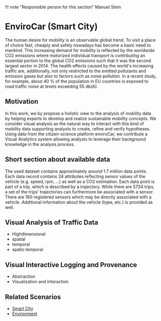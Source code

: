 !!! note "Responsible person for this section"
    Manuel Stein

# EnviroCar (Smart City)

The human desire for mobility is an observable global trend. To visit a place of choice fast, cheaply and safely nowadays has become a basic need to mankind. This increasing demand for mobility is reflected by the worldwide CO2 emissions where motorized individual transport is contributing an essential portion to the global CO2 emissions such that it was the second largest sector in 2014. The health effects caused by the world's increasing traffic are, additionally, not only restricted to the emitted pollutants and emission gases but also to factors such as noise pollution. In a recent study, for example, about 40 \% of the population in EU countries is exposed to road traffic noise at levels exceeding 55 db(A). 

## Motivation

In this work, we by propose a holistic view to the analysis of mobility data by helping experts to develop and realize sustainable mobility concepts. We consider visual analysis as the natural way to interact with this kind of mobility data supporting analysts to create, refine and verify hypotheses. Using data from the citizen-science platform enviroCar, we contribute a Visual Analytics system allowing analysts to leverage their background knowledge in the analysis process.

## Short section about available data

The used dataset contains approximately around 1.7 million data points. Each data record contains 24 attributes reflecting sensor values of the vehicle (e.g. speed, rpm, ...) as well as a CO2 estimation. Each data point is part of a trip, which is described by a trajectory. While there are 5734 trips, a set of the trips' trajectories can furthermore be associated with a sensor. There are 160 registered sensors which may be directly associated with a vehicle. Additional information about the vehicle (type, etc.) is provided as well.

## Visual Analysis of Traffic Data

- Highdimensional
- spatial 
- temporal
- spatio temporal 

## Visual Interactive Logging and Provenance

- Abstraction
- Visualization and Interaction

    
## Related Scenarios
- [Smart City](../scenarios/01_city.md)
- [Environment](../scenarios/03_env.md)
